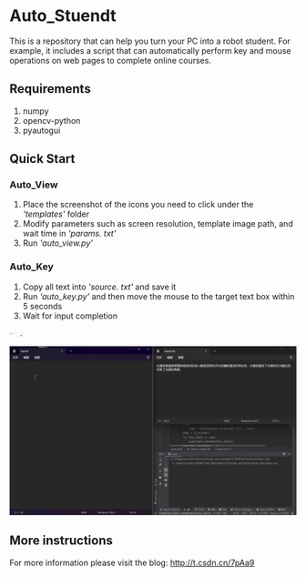 # Auto_Stuendt
This is a repository that can help you turn your PC into a robot student. For example, it includes a script that can automatically perform key and mouse operations on web pages to complete online courses.



## Requirements
1. numpy
2. opencv-python
3. pyautogui



## Quick Start
### Auto_View
1. Place the screenshot of the icons you need to click under the *'templates'* folder
2. Modify parameters such as screen resolution, template image path, and wait time in *'params. txt'*
3. Run *'auto_view.py'*
### Auto_Key

1. Copy all text into *'source. txt'* and save it
2. Run *‘auto_key.py’* and then move the mouse to the target text box within 5 seconds
3. Wait for input completion

<img src="./Auto_Key/figures/barrier.png" alt="barrier" style="zoom:5%;" />

![test](./Auto_Key/figures/test.gif)



## More instructions
For more information please visit the blog: http://t.csdn.cn/7pAa9
